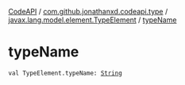 [CodeAPI](../../index.md) / [com.github.jonathanxd.codeapi.type](../index.md) / [javax.lang.model.element.TypeElement](index.md) / [typeName](.)

# typeName

`val TypeElement.typeName: `[`String`](https://kotlinlang.org/api/latest/jvm/stdlib/kotlin/-string/index.html)
